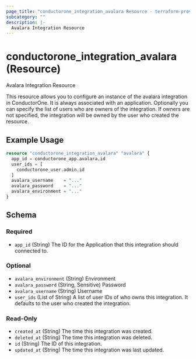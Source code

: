 ```yaml
---
page_title: "conductorone_integration_avalara Resource - terraform-provider-conductorone"
subcategory: ""
description: |-
  Avalara Integration Resource
---
```


# conductorone_integration_avalara (Resource)

Avalara Integration Resource

This resource allows you to configure an instance of the avalara integration in ConductorOne.
It is always associated with an application. Optionally you can specify the list of users who are owners of the integration.
If owners are not specified, the integration will be owned by the user who created the resource.

## Example Usage

```terraform
resource "conductorone_integration_avalara" "avalara" {
  app_id = conductorone_app.avalara.id
  user_ids = [
    conductorone_user.admin.id
  ]
  avalara_username    = "..."
  avalara_password    = "..."
  avalara_environment = "..."
}
```

<!-- schema generated by tfplugindocs -->
## Schema

### Required

- `app_id` (String) The ID for the Application that this integration should connected to.

### Optional

- `avalara_environment` (String) Environment
- `avalara_password` (String, Sensitive) Password
- `avalara_username` (String) Username
- `user_ids` (List of String) A list of user IDs of who owns this integration. It defaults to the user who created the integration.

### Read-Only

- `created_at` (String) The time this integration was created.
- `deleted_at` (String) The time this integration was deleted.
- `id` (String) The ID of this integration.
- `updated_at` (String) The time this integration was last updated.
